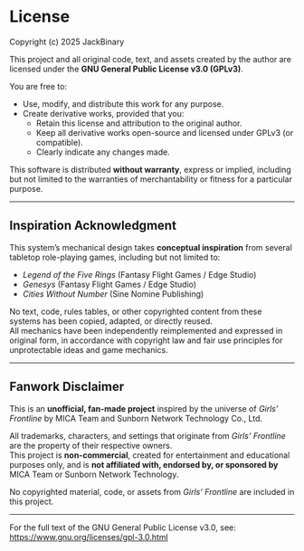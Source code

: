 # License

Copyright (c) 2025 JackBinary

This project and all original code, text, and assets created by the author
are licensed under the **GNU General Public License v3.0 (GPLv3)**.

You are free to:
- Use, modify, and distribute this work for any purpose.
- Create derivative works, provided that you:
  - Retain this license and attribution to the original author.
  - Keep all derivative works open-source and licensed under GPLv3 (or compatible).
  - Clearly indicate any changes made.

This software is distributed **without warranty**, express or implied,
including but not limited to the warranties of merchantability or fitness
for a particular purpose.

---

## Inspiration Acknowledgment

This system’s mechanical design takes **conceptual inspiration** from several
tabletop role-playing games, including but not limited to:

- *Legend of the Five Rings* (Fantasy Flight Games / Edge Studio)  
- *Genesys* (Fantasy Flight Games / Edge Studio)  
- *Cities Without Number* (Sine Nomine Publishing)  

No text, code, rules tables, or other copyrighted content from these systems
has been copied, adapted, or directly reused.  
All mechanics have been independently reimplemented and expressed in
original form, in accordance with copyright law and fair use principles
for unprotectable ideas and game mechanics.

---

## Fanwork Disclaimer

This is an **unofficial, fan-made project** inspired by the universe of
*Girls’ Frontline* by MICA Team and Sunborn Network Technology Co., Ltd.

All trademarks, characters, and settings that originate from *Girls’ Frontline*
are the property of their respective owners.  
This project is **non-commercial**, created for entertainment and educational
purposes only, and is **not affiliated with, endorsed by, or sponsored by**
MICA Team or Sunborn Network Technology.

No copyrighted material, code, or assets from *Girls’ Frontline* are included
in this project.

---

For the full text of the GNU General Public License v3.0, see:
https://www.gnu.org/licenses/gpl-3.0.html
